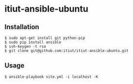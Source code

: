 itiut-ansible-ubuntu
====

Installation
----
```
$ sudo apt-get install git python-pip
$ sudo pip install ansible
$ ssh-keygen -t rsa
$ git clone git@github.com:itiut/itiut-ansible-ubuntu.git
```

Usage
----
```
$ ansible-playbook site.yml -i localhost -K
```
